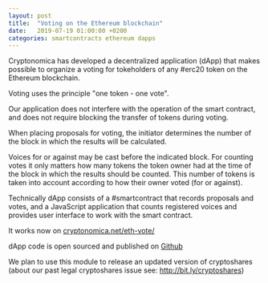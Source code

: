 ```yaml
---
layout: post
title:  "Voting on the Ethereum blockchain"
date:   2019-07-19 01:00:00 +0200
categories: smartcontracts ethereum dapps
---
```


Cryptonomica has developed a decentralized application (dApp) that makes possible to organize a voting for tokeholders of any #erc20 token on the Ethereum blockchain. 

Voting uses the principle "one token - one vote". 

Our application does not interfere with the operation of the smart contract, and does not require blocking the transfer of tokens during voting.

When placing proposals for voting, the initiator determines the number of the block in which the results will be calculated. 

Voices for or against may be cast before the indicated block. For counting votes it only matters how many tokens the token owner had at the time of the block in which the results should be counted. This number of tokens is taken into account according to how their owner voted (for or against).

Technically dApp consists of a #smartcontract that records proposals and votes, and a JavaScript application that counts registered voices and provides user interface to work with the smart contract.

It works now on [cryptonomica.net/eth-vote/](https://cryptonomica.net/eth-vote/)

dApp code is open sourced and published on [Github](https://github.com/Cryptonomica/cryptonomica/tree/master/src/main/webapp/eth-vote)
 
We plan to use this module to release an updated version of cryptoshares (about our past legal cryptoshares issue see: http://bit.ly/cryptoshares)